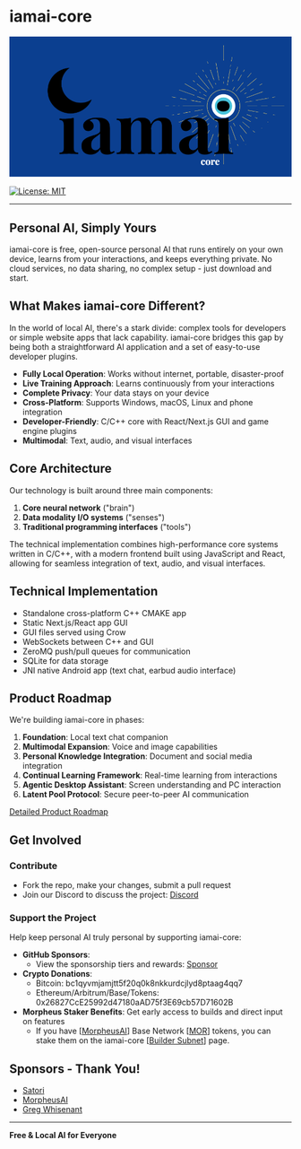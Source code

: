 # iamai-core
<img width="600" alt="iamai_logo_2" src="iamai-core-logo-bkg-908x451.png" />

[![License: MIT](https://img.shields.io/badge/license-MIT-blue.svg)](https://opensource.org/licenses/MIT)

----

## Personal AI, Simply Yours

iamai-core is free, open-source personal AI that runs entirely on your own device, learns from your interactions, and keeps everything private. No cloud services, no data sharing, no complex setup - just download and start.

## What Makes iamai-core Different?

In the world of local AI, there's a stark divide: complex tools for developers or simple website apps that lack capability. iamai-core bridges this gap by being both a straightforward AI application and a set of easy-to-use developer plugins.

- **Fully Local Operation**: Works without internet, portable, disaster-proof
- **Live Training Approach**: Learns continuously from your interactions
- **Complete Privacy**: Your data stays on your device
- **Cross-Platform**: Supports Windows, macOS, Linux and phone integration
- **Developer-Friendly**: C/C++ core with React/Next.js GUI and game engine plugins
- **Multimodal**: Text, audio, and visual interfaces

## Core Architecture

Our technology is built around three main components:
1. **Core neural network** ("brain")
2. **Data modality I/O systems** ("senses")
3. **Traditional programming interfaces** ("tools")

The technical implementation combines high-performance core systems written in C/C++, with a modern frontend built using JavaScript and React, allowing for seamless integration of text, audio, and visual interfaces.

## Technical Implementation

- Standalone cross-platform C++ CMAKE app
- Static Next.js/React app GUI
- GUI files served using Crow
- WebSockets between C++ and GUI
- ZeroMQ push/pull queues for communication
- SQLite for data storage
- JNI native Android app (text chat, earbud audio interface)

## Product Roadmap

We're building iamai-core in phases:

1. **Foundation**: Local text chat companion
2. **Multimodal Expansion**: Voice and image capabilities
3. **Personal Knowledge Integration**: Document and social media integration
4. **Continual Learning Framework**: Real-time learning from interactions
5. **Agentic Desktop Assistant**: Screen understanding and PC interaction
6. **Latent Pool Protocol**: Secure peer-to-peer AI communication

[Detailed Product Roadmap](roadmap.md)

## Get Involved

### Contribute

- Fork the repo, make your changes, submit a pull request
- Join our Discord to discuss the project: [Discord](https://discord.gg/6TdQR7Ht3U)

### Support the Project

Help keep personal AI truly personal by supporting iamai-core:

- **GitHub Sponsors**:
  - View the sponsorship tiers and rewards: [Sponsor](https://github.com/sponsors/iamai-core) 
- **Crypto Donations**:
  - Bitcoin: bc1qyvmjamjtt5f20q0k8nkkurdcjlyd8ptaag4qq7
  - Ethereum/Arbitrum/Base/Tokens: 0x26827CcE25992d47180aAD75f3E69cb57D71602B
- **Morpheus Staker Benefits**: Get early access to builds and direct input on features
  - If you have [[MorpheusAI](https://mor.org)] Base Network [[MOR](https://app.uniswap.org/explore/tokens/base/0x7431ada8a591c955a994a21710752ef9b882b8e3)] tokens, you can stake them on the iamai-core [[Builder Subnet](https://dashboard.mor.org/#/builders/0x4501d4e79230adce800ff26e5d2e2ae061f1e54da8508fe17dd1462388fb8373?chain=8453&network=mainnet)] page.

## Sponsors - Thank You!
- [Satori](https://satorinet.io)
- [MorpheusAI](https://mor.org)
- [Greg Whisenant](https://www.linkedin.com/in/greg-whisenant-305705)

---

**Free & Local AI for Everyone**
